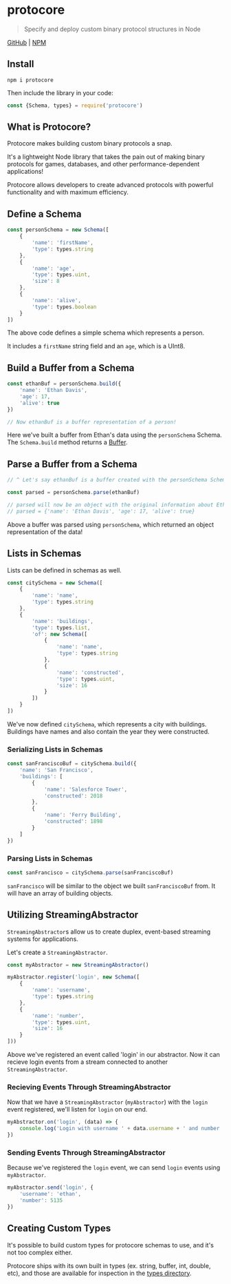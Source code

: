 # protocore
> Specify and deploy custom binary protocol structures in Node

[GitHub](https://github.com/ethanent/protocore) | [NPM](https://www.npmjs.com/package/protocore)

## Install

```
npm i protocore
```

Then include the library in your code:

```js
const {Schema, types} = require('protocore')
```

## What is Protocore?

Protocore makes building custom binary protocols a snap.

It's a lightweight Node library that takes the pain out of making binary protocols for games, databases, and other performance-dependent applications!

Protocore allows developers to create advanced protocols with powerful functionality and with maximum efficiency.

## Define a Schema

```js
const personSchema = new Schema([
	{
		'name': 'firstName',
		'type': types.string
	},
	{
		'name': 'age',
		'type': types.uint,
		'size': 8
	},
	{
		'name': 'alive',
		'type': types.boolean
	}
])
```

The above code defines a simple schema which represents a person.

It includes a `firstName` string field and an `age`, which is a UInt8.

## Build a Buffer from a Schema

```js
const ethanBuf = personSchema.build({
	'name': 'Ethan Davis',
	'age': 17,
	'alive': true
})

// Now ethanBuf is a buffer representation of a person!
```

Here we've built a buffer from Ethan's data using the `personSchema` Schema. The `Schema.build` method returns a [Buffer](https://nodejs.org/api/buffer.html).

## Parse a Buffer from a Schema

```js
// ^ Let's say ethanBuf is a buffer created with the personSchema Schema

const parsed = personSchema.parse(ethanBuf)

// parsed will now be an object with the original information about Ethan!
// parsed = {'name': 'Ethan Davis', 'age': 17, 'alive': true}
```

Above a buffer was parsed using `personSchema`, which returned an object representation of the data!

## Lists in Schemas

Lists can be defined in schemas as well.

```js
const citySchema = new Schema([
	{
		'name': 'name',
		'type': types.string
	},
	{
		'name': 'buildings',
		'type': types.list,
		'of': new Schema([
			{
				'name': 'name',
				'type': types.string
			},
			{
				'name': 'constructed',
				'type': types.uint,
				'size': 16
			}
		])
	}
])
```

We've now defined `citySchema`, which represents a city with buildings. Buildings have names and also contain the year they were constructed.

### Serializing Lists in Schemas

```js
const sanFranciscoBuf = citySchema.build({
	'name': 'San Francisco',
	'buildings': [
		{
			'name': 'Salesforce Tower',
			'constructed': 2018
		},
		{
			'name': 'Ferry Building',
			'constructed': 1898
		}
	]
})
```

### Parsing Lists in Schemas

```js
const sanFrancisco = citySchema.parse(sanFranciscoBuf)
```

`sanFrancisco` will be similar to the object we built `sanFranciscoBuf` from. It will have an array of building objects.


## Utilizing StreamingAbstractor

`StreamingAbstractor`s allow us to create duplex, event-based streaming systems for applications.

Let's create a `StreamingAbstractor`.

```js
const myAbstractor = new StreamingAbstractor()

myAbstractor.register('login', new Schema([
	{
		'name': 'username',
		'type': types.string
	},
	{
		'name': 'number',
		'type': types.uint,
		'size': 16
	}
]))
```

Above we've registered an event called 'login' in our abstractor. Now it can recieve login events from a stream connected to another `StreamingAbstractor`.

### Recieving Events Through StreamingAbstractor

Now that we have a `StreamingAbstractor` (`myAbstractor`) with the `login` event registered, we'll listen for `login` on our end.

```js
myAbstractor.on('login', (data) => {
	console.log('Login with username ' + data.username + ' and number ' + data.number + '.')
})
```

### Sending Events Through StreamingAbstractor

Because we've registered the `login` event, we can send `login` events using `myAbstractor`.

```js
myAbstractor.send('login', {
	'username': 'ethan',
	'number': 5135
})
```

## Creating Custom Types

It's possible to build custom types for protocore schemas to use, and it's not too complex either.

Protocore ships with its own built in types (ex. string, buffer, int, double, etc), and those are available for inspection in the [types directory](https://github.com/ethanent/protocore/tree/master/lib/types).